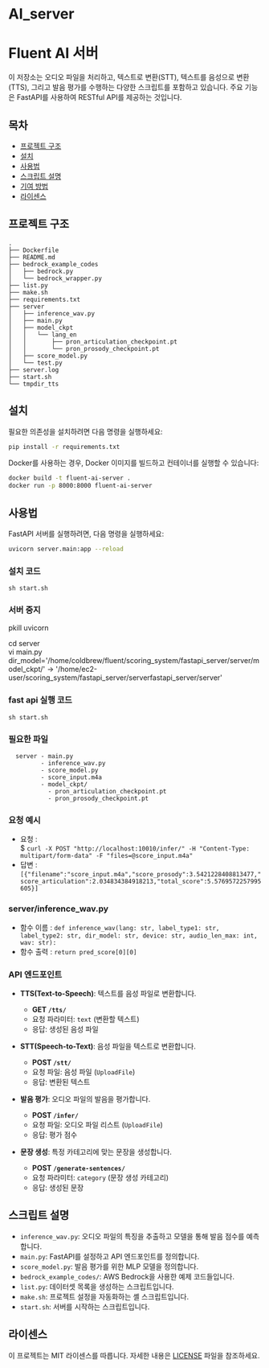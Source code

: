 # AI_server




# Fluent AI 서버

이 저장소는 오디오 파일을 처리하고, 텍스트로 변환(STT), 텍스트를 음성으로 변환(TTS), 그리고 발음 평가를 수행하는 다양한 스크립트를 포함하고 있습니다. 주요 기능은 FastAPI를 사용하여 RESTful API를 제공하는 것입니다.

## 목차
- [프로젝트 구조](#프로젝트-구조)
- [설치](#설치)
- [사용법](#사용법)
- [스크립트 설명](#스크립트-설명)
- [기여 방법](#기여-방법)
- [라이센스](#라이센스)

## 프로젝트 구조

```
.
├── Dockerfile
├── README.md
├── bedrock_example_codes
│   ├── bedrock.py
│   └── bedrock_wrapper.py
├── list.py
├── make.sh
├── requirements.txt
├── server
│   ├── inference_wav.py
│   ├── main.py
│   ├── model_ckpt
│   │   └── lang_en
│   │       ├── pron_articulation_checkpoint.pt
│   │       └── pron_prosody_checkpoint.pt
│   ├── score_model.py
│   └── test.py
├── server.log
├── start.sh
└── tmpdir_tts
```

## 설치

필요한 의존성을 설치하려면 다음 명령을 실행하세요:

```bash
pip install -r requirements.txt
```

Docker를 사용하는 경우, Docker 이미지를 빌드하고 컨테이너를 실행할 수 있습니다:

```bash
docker build -t fluent-ai-server .
docker run -p 8000:8000 fluent-ai-server
```

## 사용법

FastAPI 서버를 실행하려면, 다음 명령을 실행하세요:

```bash
uvicorn server.main:app --reload
```
### 설치 코드
`sh start.sh`
### 서버 중지  
pkill uvicorn

cd server  
vi main.py  
dir_model='/home/coldbrew/fluent/scoring_system/fastapi_server/server/model_ckpt/' -> '/home/ec2-user/scoring_system/fastapi_server/serverfastapi_server/server'
### fast api 실행 코드
`sh start.sh`

### 필요한 파일
```
  server - main.py
         - inference_wav.py
         - score_model.py
         - score_input.m4a
         - model_ckpt/
           - pron_articulation_checkpoint.pt
           - pron_prosody_checkpoint.pt
```

### 요청 예시
- 요청 :   
$ `curl -X POST "http://localhost:10010/infer/" -H "Content-Type: multipart/form-data" -F "files=@score_input.m4a"  `
- 답변 :   
`[{"filename":"score_input.m4a","score_prosody":3.5421228408813477,"score_articulation":2.034834384918213,"total_score":5.5769572257995605}]`  


### server/inference_wav.py
- 함수 이름 : `def inference_wav(lang: str, label_type1: str, label_type2: str, dir_model: str, device: str, audio_len_max: int, wav: str): ` 
- 함수 출력 : `return pred_score[0][0]`


### API 엔드포인트

- **TTS(Text-to-Speech)**: 텍스트를 음성 파일로 변환합니다.
  - **GET `/tts/`**
  - 요청 파라미터: `text` (변환할 텍스트)
  - 응답: 생성된 음성 파일

- **STT(Speech-to-Text)**: 음성 파일을 텍스트로 변환합니다.
  - **POST `/stt/`**
  - 요청 파일: 음성 파일 (`UploadFile`)
  - 응답: 변환된 텍스트

- **발음 평가**: 오디오 파일의 발음을 평가합니다.
  - **POST `/infer/`**
  - 요청 파일: 오디오 파일 리스트 (`UploadFile`)
  - 응답: 평가 점수

- **문장 생성**: 특정 카테고리에 맞는 문장을 생성합니다.
  - **POST `/generate-sentences/`**
  - 요청 파라미터: `category` (문장 생성 카테고리)
  - 응답: 생성된 문장

## 스크립트 설명

- `inference_wav.py`: 오디오 파일의 특징을 추출하고 모델을 통해 발음 점수를 예측합니다.
- `main.py`: FastAPI를 설정하고 API 엔드포인트를 정의합니다.
- `score_model.py`: 발음 평가를 위한 MLP 모델을 정의합니다.
- `bedrock_example_codes/`: AWS Bedrock을 사용한 예제 코드들입니다.
- `list.py`: 데이터셋 목록을 생성하는 스크립트입니다.
- `make.sh`: 프로젝트 설정을 자동화하는 셸 스크립트입니다.
- `start.sh`: 서버를 시작하는 스크립트입니다.

## 라이센스

이 프로젝트는 MIT 라이센스를 따릅니다. 자세한 내용은 [LICENSE](LICENSE) 파일을 참조하세요.
